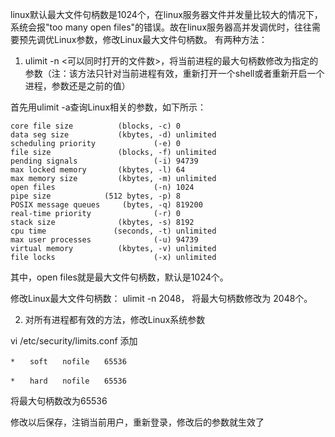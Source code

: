 linux默认最大文件句柄数是1024个，在linux服务器文件并发量比较大的情况下，系统会报"too many open files"的错误。故在linux服务器高并发调优时，往往需要预先调优Linux参数，修改Linux最大文件句柄数。
有两种方法：

1. ulimit -n <可以同时打开的文件数>，将当前进程的最大句柄数修改为指定的参数（注：该方法只针对当前进程有效，重新打开一个shell或者重新开启一个进程，参数还是之前的值）

首先用ulimit -a查询Linux相关的参数，如下所示：

```
core file size          (blocks, -c) 0
data seg size           (kbytes, -d) unlimited
scheduling priority             (-e) 0
file size               (blocks, -f) unlimited
pending signals                 (-i) 94739
max locked memory       (kbytes, -l) 64
max memory size         (kbytes, -m) unlimited
open files                      (-n) 1024
pipe size            (512 bytes, -p) 8
POSIX message queues     (bytes, -q) 819200
real-time priority              (-r) 0
stack size              (kbytes, -s) 8192
cpu time               (seconds, -t) unlimited
max user processes              (-u) 94739
virtual memory          (kbytes, -v) unlimited
file locks                      (-x) unlimited
```

其中，open files就是最大文件句柄数，默认是1024个。

修改Linux最大文件句柄数：  ulimit -n 2048， 将最大句柄数修改为 2048个。


2. 对所有进程都有效的方法，修改Linux系统参数

vi /etc/security/limits.conf 添加


```
*　　soft　　nofile　　65536

*　　hard　　nofile　　65536
```


将最大句柄数改为65536

修改以后保存，注销当前用户，重新登录，修改后的参数就生效了